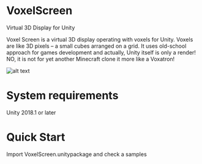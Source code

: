 # VoxelScreen
Virtual 3D Display for Unity

Voxel Screen is a virtual 3D display operating with voxels for Unity. Voxels are like 3D pixels – a small cubes arranged on a grid. It uses old-school approach for games development and actually, Unity itself is only a render! NO, it is not for yet another Minecraft clone it more like a Voxatron!

![alt text](http://www.retrosouls.net/vx/voxelScreen.png)

# System requirements
Unity 2018.1 or later

# Quick Start

Import VoxelScreen.unitypackage and check a samples


